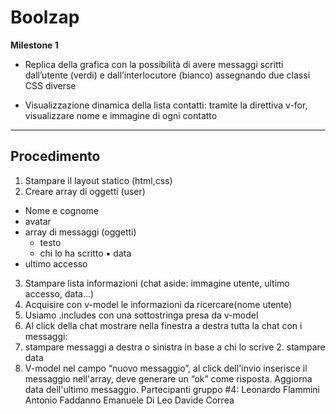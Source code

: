 Boolzap
===
**Milestone 1**

- Replica della grafica con la possibilità di avere messaggi scritti dall’utente (verdi) e dall’interlocutore (bianco) assegnando due classi CSS diverse

- Visualizzazione dinamica della lista contatti: tramite la direttiva v-for, visualizzare nome e immagine di ogni contatto

******

## Procedimento


1. Stampare il layout statico (html,css)
2. Creare array di oggetti (user)
  - Nome e cognome
  - avatar
  - array di messaggi (oggetti)
    - testo
    - chi lo ha scritto ▪ data
  - ultimo accesso
3. Stampare lista informazioni (chat aside: immagine utente, ultimo
accesso, data...)
4. Acquisire con v-model le informazioni da ricercare(nome utente)
5. Usiamo .includes con una sottostringa presa da v-model
6. Al click della chat mostrare nella finestra a destra tutta la chat con i
messaggi:
1. stampare messaggi a destra o sinistra in base a chi lo scrive 2. stampare data
7. V-model nel campo “nuovo messaggio”, al click dell'invio inserisce il messaggio nell'array, deve generare un “ok” come risposta. Aggiorna data dell'ultimo messaggio.
Partecipanti gruppo #4:
Leonardo Flammini Antonio Faddanno Emanuele Di Leo Davide Correa